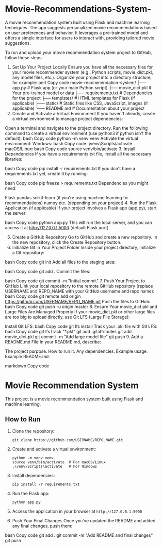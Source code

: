 # Movie-Recommendations-System-
A movie recommendation system built using Flask and machine learning techniques. The app suggests personalized movie recommendations based on user preferences and behavior. It leverages a pre-trained model and offers a simple interface for users to interact with, providing tailored movie suggestions.

To run and upload your movie recommendation system project to GitHub, follow these steps:

1. Set Up Your Project Locally
Ensure you have all the necessary files for your movie recommender system (e.g., Python scripts, movie_dict.pkl, any model files, etc.).
Organize your project into a directory structure, for example:
perl
Copy code
movie-recommendation-system/
├── app.py                # Flask app (or your main Python script)
├── movie_dict.pkl        # Your pre-trained model or data
├── requirements.txt      # Dependencies for the project
├── templates/            # HTML templates for Flask (if applicable)
├── static/               # Static files like CSS, JavaScript, images (if applicable)
└── README.md             # Documentation about your project
2. Create and Activate a Virtual Environment
If you haven't already, create a virtual environment to manage project dependencies:

Open a terminal and navigate to the project directory.
Run the following command to create a virtual environment (use python3 if python isn't the default):
bash
Copy code
python -m venv venv
Activate the virtual environment:
Windows:
bash
Copy code
.\venv\Scripts\activate
macOS/Linux:
bash
Copy code
source venv/bin/activate
3. Install Dependencies
If you have a requirements.txt file, install all the necessary libraries:

bash
Copy code
pip install -r requirements.txt
If you don't have a requirements.txt yet, create it by running:

bash
Copy code
pip freeze > requirements.txt
Dependencies you might need:

Flask
pandas
scikit-learn (if you're using machine learning for recommendations)
numpy
etc. (depending on your project)
4. Run the Flask Application (if applicable)
If your project involves a Flask app (app.py), start the server:

bash
Copy code
python app.py
This will run the local server, and you can access it at http://127.0.0.1:5000 (default Flask port).

5. Create a GitHub Repository
Go to GitHub and create a new repository.
In the new repository, click the Create Repository button.
6. Initialize Git in Your Project Folder
Inside your project directory, initialize a Git repository:

bash
Copy code
git init
Add all files to the staging area:

bash
Copy code
git add .
Commit the files:

bash
Copy code
git commit -m "Initial commit"
7. Push Your Project to GitHub
Link your local repository to the remote GitHub repository (replace USERNAME and REPO_NAME with your GitHub username and repo name):
bash
Copy code
git remote add origin https://github.com/USERNAME/REPO_NAME.git
Push the files to GitHub:
bash
Copy code
git push -u origin master
8. Ensure Your movie_dict.pkl and Large Files Are Managed Properly
If your movie_dict.pkl or other large files are too big to upload directly, use Git LFS (Large File Storage):

Install Git LFS:
bash
Copy code
git lfs install
Track your .pkl file with Git LFS:
bash
Copy code
git lfs track "*.pkl"
git add .gitattributes
git add movie_dict.pkl
git commit -m "Add large model file"
git push
9. Add a README.md File
In your README.md, describe:

The project purpose.
How to run it.
Any dependencies.
Example usage.
Example README.md:

markdown
Copy code
# Movie Recommendation System

This project is a movie recommendation system built using Flask and machine learning.

## How to Run

1. Clone the repository:
   ```
   git clone https://github.com/USERNAME/REPO_NAME.git
   ```

2. Create and activate a virtual environment:
   ```
   python -m venv venv
   source venv/bin/activate  # For macOS/Linux
   .\venv\Scripts\activate   # For Windows
   ```

3. Install dependencies:
   ```
   pip install -r requirements.txt
   ```

4. Run the Flask app:
   ```
   python app.py
   ```

5. Access the application in your browser at `http://127.0.0.1:5000`
10. Push Your Final Changes
Once you've updated the README and added any final changes, push them:

bash
Copy code
git add .
git commit -m "Add README and final changes"
git push
